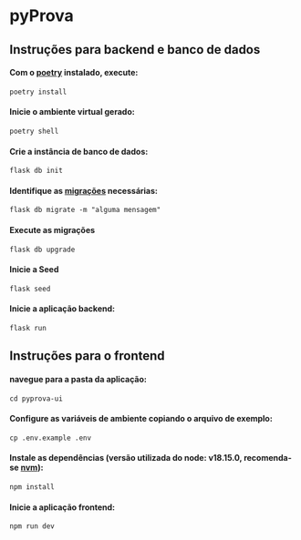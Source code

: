 # pyProva

## Instruções para backend e banco de dados
#### Com o [poetry](https://python-poetry.org) instalado, execute:
```
poetry install
```
#### Inicie o ambiente virtual gerado:
```
poetry shell
```
#### Crie a instância de banco de dados:
```
flask db init
```
#### Identifique as [migrações](https://flask-migrate.readthedocs.io/en/latest/) necessárias:
```
flask db migrate -m "alguma mensagem"
```
#### Execute as migrações
```
flask db upgrade
```
#### Inicie a Seed
```
flask seed
```
#### Inicie a aplicação backend:
```
flask run
```
## Instruções para o frontend
#### navegue para a pasta da aplicação:
```
cd pyprova-ui
```
#### Configure as variáveis de ambiente copiando o arquivo de exemplo:
```
cp .env.example .env
```
#### Instale as dependências (versão utilizada do node: v18.15.0, recomenda-se [nvm](https://github.com/nvm-sh/nvm)):
```
npm install
```
#### Inicie a aplicação frontend:
```
npm run dev
```